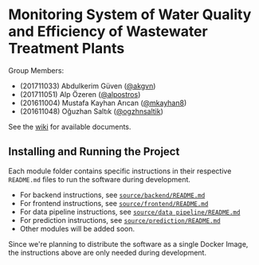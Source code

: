 # Monitoring System of Water Quality and Efficiency of Wastewater Treatment Plants

Group Members:
- (201711033) Abdulkerim Güven ([@akgvn](https://github.com/akgvn))
- (201711051) Alp Özeren ([@alpostros](https://github.com/alpostros))
- (201611004) Mustafa Kayhan Arıcan ([@mkayhan8](https://github.com/mkayhan8))
- (201611048) Oğuzhan Saltık ([@ogzhnsaltik](https://github.com/ogzhnsaltik))

See the [wiki](https://github.com/CankayaUniversity/ceng-407-408-2020-2021-Monitoring-System-of-Water-Quality-and-Efficiency-of-Wastewater-Treatment/wiki) for available documents.

## Installing and Running the Project

Each module folder contains specific instructions in their respective `README.md` files to run the software during development.
- For backend instructions, see [`source/backend/README.md`](https://github.com/CankayaUniversity/ceng-407-408-2020-2021-Monitoring-System-of-Water-Quality-and-Efficiency-of-Wastewater-Treatment/blob/main/source/backend/README.md)
- For frontend instructions, see [`source/frontend/README.md`](https://github.com/CankayaUniversity/ceng-407-408-2020-2021-Monitoring-System-of-Water-Quality-and-Efficiency-of-Wastewater-Treatment/blob/main/source/frontend/README.md)
- For data pipeline instructions, see [`source/data pipeline/README.md`](https://github.com/CankayaUniversity/ceng-407-408-2020-2021-Monitoring-System-of-Water-Quality-and-Efficiency-of-Wastewater-Treatment/blob/main/source/data%20pipeline/README.md)
- For prediction instructions, see [`source/prediction/README.md`](https://github.com/CankayaUniversity/ceng-407-408-2020-2021-Monitoring-System-of-Water-Quality-and-Efficiency-of-Wastewater-Treatment/blob/main/source/prediction/README.md)
- Other modules will be added soon.

Since we're planning to distribute the software as a single Docker Image, the instructions above are only needed during development.
